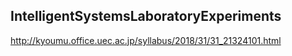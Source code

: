 ## IntelligentSystemsLaboratoryExperiments
http://kyoumu.office.uec.ac.jp/syllabus/2018/31/31_21324101.html
